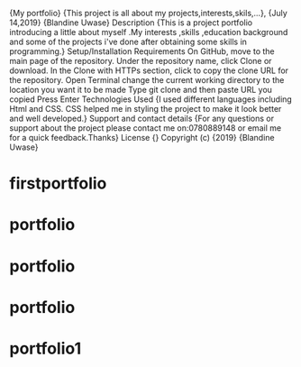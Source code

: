  {My portfolio}
{This project is all about my projects,interests,skils,...}, {July 14,2019}
{Blandine Uwase}
 Description
{This is a project portfolio introducing a little about myself .My interests ,skills ,education background and some of the projects i've done after obtaining some skills in programming.}
 Setup/Installation Requirements
    On GitHub, move to the main page of the repository.
    Under the repository name, click Clone or download.
    In the Clone with HTTPs section, click to copy the clone URL for the repository.
    Open Terminal
    change the current working directory to the location you want it to be made
    Type git clone and then paste URL you copied
    Press Enter
Technologies Used
{I used different languages including Html and CSS. CSS helped me in styling the project to make it look better and well developed.}
Support and contact details
{For any questions or support about the project please contact me on:0780889148 or email me for a quick feedback.Thanks}
License
{}
Copyright (c) {2019} {Blandine Uwase}
  # firstportfolio
# portfolio
# portfolio
# portfolio
# portfolio1
